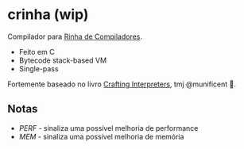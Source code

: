 # crinha (wip)

Compilador para [Rinha de Compiladores](https://github.com/aripiprazole/rinha-de-compiler).
- Feito em C
- Bytecode stack-based VM
- Single-pass

Fortemente baseado no livro [Crafting Interpreters](https://craftinginterpreters.com/), tmj @munificent 🤙.

## Notas
- _PERF_ - sinaliza uma possível melhoria de performance
- _MEM_ - sinaliza uma possível melhoria de memória